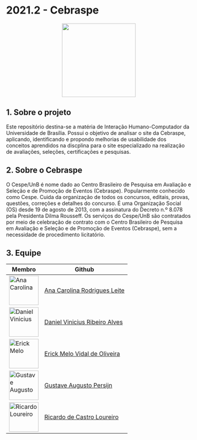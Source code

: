# 2021.2 - Cebraspe

<p align="center">
  <img width="200" src="">
</p>




## 1. Sobre o projeto
Este repositório destina-se a matéria de Interação Humano-Computador da Universidade de Brasília. Possui o objetivo de analisar o site da Cebraspe, aplicando, identificando e propondo melhorias de usabilidade dos conceitos aprendidos na discplina para o site especializado na realização de avaliações, seleções, certificações e pesquisas.


## 2. Sobre o Cebraspe
O Cespe/UnB é nome dado ao Centro Brasileiro de Pesquisa em Avaliação e Seleção e de Promoção de Eventos (Cebraspe). Popularmente conhecido como Cespe. Cuida da organização de todos os concursos, editais, provas, questões, correções e detalhes do concurso. É uma Organização Social (OS) desde 19 de agosto de 2013, com a assinatura do Decreto n.º 8.078 pela Presidenta Dilma Rousseff.
Os serviços do Cespe/UnB são contratados por meio de celebração de contrato com o Centro Brasileiro de Pesquisa em Avaliação e Seleção e de Promoção de Eventos (Cebraspe), sem a necessidade de procedimento licitatório.


## 3. Equipe

|  Membro | Github  |
| ------- |-------- |
| <img src="https://avatars.githubusercontent.com/u/49570180?v=4" width="80" title="Ana Carolina"> | [Ana Carolina Rodrigues Leite](https://github.com/AnaCarolinaRodriguesLeite) |
| <img src="https://avatars.githubusercontent.com/u/52768341?v=4" width="80" title="Daniel Vinicius"> | [Daniel Vinicius Ribeiro Alves](https://github.com/DanielViniciusAlves) |
| <img src="https://avatars.githubusercontent.com/u/48844857?v=4" width="80" title="Erick Melo"> | [Erick Melo Vidal de Oliveira](https://github.com/ErickMVdO)  |
| <img src="https://avatars.githubusercontent.com/u/56366957?v=4" width="80" title="Gustave Augusto"> | [Gustave Augusto Persijn](https://github.com/gpersijn)  |
| <img src="https://avatars.githubusercontent.com/u/83254747?v=4" width="80" title="Ricardo Loureiro"> | [Ricardo de Castro Loureiro](https://github.com/castroricardo1) |






